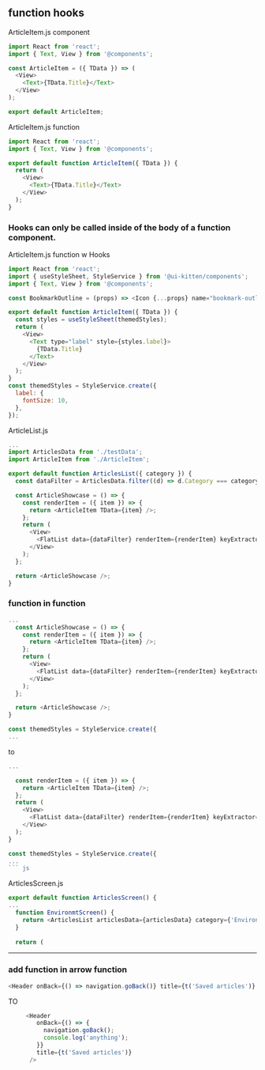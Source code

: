 ## function hooks

ArticleItem.js component
``` js
import React from 'react';
import { Text, View } from '@components';

const ArticleItem = ({ TData }) => (
  <View>
    <Text>{TData.Title}</Text>
  </View>
);

export default ArticleItem;

```
ArticleItem.js function
``` js
import React from 'react';
import { Text, View } from '@components';

export default function ArticleItem({ TData }) {
  return (
    <View>
      <Text>{TData.Title}</Text>
    </View>
  );
}
```

### Hooks can only be called inside of the body of a function component. 
ArticleItem.js function w Hooks
``` js
import React from 'react';
import { useStyleSheet, StyleService } from '@ui-kitten/components';
import { Text, View } from '@components';

const BookmarkOutline = (props) => <Icon {...props} name="bookmark-outline" />;

export default function ArticleItem({ TData }) {
  const styles = useStyleSheet(themedStyles);
  return (
    <View>
      <Text type="label" style={styles.label}>
        {TData.Title}
      </Text>
    </View>
  );
}
const themedStyles = StyleService.create({
  label: {
    fontSize: 10,
  },
});

```
ArticleList.js
``` js
...
import ArticlesData from './testData'; 
import ArticleItem from './ArticleItem';

export default function ArticlesList({ category }) {
  const dataFilter = ArticlesData.filter((d) => d.Category === category);

  const ArticleShowcase = () => {
    const renderItem = ({ item }) => {
      return <ArticleItem TData={item} />;
    };
    return (
      <View>
        <FlatList data={dataFilter} renderItem={renderItem} keyExtractor={(item) => item.id} />
      </View>
    );
  };

  return <ArticleShowcase />;
}
```

### function in function
``` js
...
  const ArticleShowcase = () => {
    const renderItem = ({ item }) => {
      return <ArticleItem TData={item} />;
    };
    return (
      <View>
        <FlatList data={dataFilter} renderItem={renderItem} keyExtractor={(item) => item.id} />
      </View>
    );
  };

  return <ArticleShowcase />;
}

const themedStyles = StyleService.create({
...
```
to
``` js
...

  const renderItem = ({ item }) => {
    return <ArticleItem TData={item} />;
  };
  return (
    <View>
      <FlatList data={dataFilter} renderItem={renderItem} keyExtractor={(item) => item.id} />
    </View>
  );
}

const themedStyles = StyleService.create({
...
``` js
```


ArticlesScreen.js
``` js
export default function ArticlesScreen() {
...
  function EnvironmtScreen() {
    return <ArticlesList articlesData={articlesData} category={'Environment'} />;
  }
  
  return (

```
---
### add function in arrow function
``` js
<Header onBack={() => navigation.goBack()} title={t('Saved articles')} />
```
TO
``` js
     <Header
        onBack={() => {
          navigation.goBack();
          console.log('anything');
        }}
        title={t('Saved articles')}
      />
```
